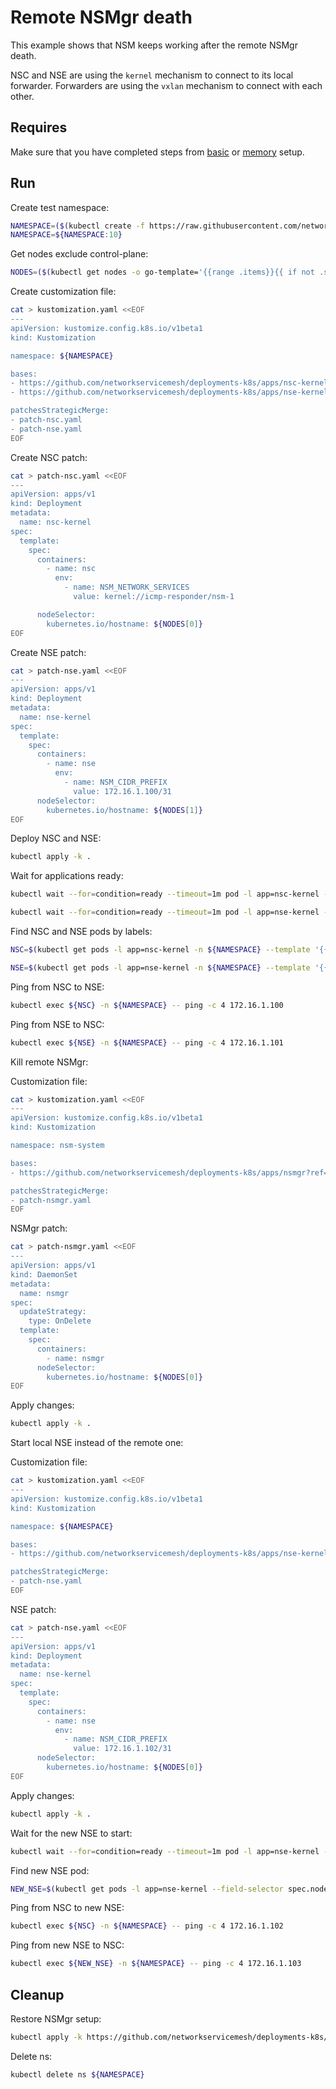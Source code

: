 # Remote NSMgr death

This example shows that NSM keeps working after the remote NSMgr death.

NSC and NSE are using the `kernel` mechanism to connect to its local forwarder.
Forwarders are using the `vxlan` mechanism to connect with each other.

## Requires

Make sure that you have completed steps from [basic](../../basic) or [memory](../../memory) setup.

## Run

Create test namespace:
```bash
NAMESPACE=($(kubectl create -f https://raw.githubusercontent.com/networkservicemesh/deployments-k8s/0b2924388c06f5a49d8936938bd77229b05a239a/examples/heal/namespace.yaml)[0])
NAMESPACE=${NAMESPACE:10}
```

Get nodes exclude control-plane:
```bash
NODES=($(kubectl get nodes -o go-template='{{range .items}}{{ if not .spec.taints  }}{{index .metadata.labels "kubernetes.io/hostname"}} {{end}}{{end}}'))
```

Create customization file:
```bash
cat > kustomization.yaml <<EOF
---
apiVersion: kustomize.config.k8s.io/v1beta1
kind: Kustomization

namespace: ${NAMESPACE}

bases:
- https://github.com/networkservicemesh/deployments-k8s/apps/nsc-kernel?ref=0b2924388c06f5a49d8936938bd77229b05a239a
- https://github.com/networkservicemesh/deployments-k8s/apps/nse-kernel?ref=0b2924388c06f5a49d8936938bd77229b05a239a

patchesStrategicMerge:
- patch-nsc.yaml
- patch-nse.yaml
EOF
```

Create NSC patch:
```bash
cat > patch-nsc.yaml <<EOF
---
apiVersion: apps/v1
kind: Deployment
metadata:
  name: nsc-kernel
spec:
  template:
    spec:
      containers:
        - name: nsc
          env:
            - name: NSM_NETWORK_SERVICES
              value: kernel://icmp-responder/nsm-1

      nodeSelector:
        kubernetes.io/hostname: ${NODES[0]}
EOF
```
Create NSE patch:
```bash
cat > patch-nse.yaml <<EOF
---
apiVersion: apps/v1
kind: Deployment
metadata:
  name: nse-kernel
spec:
  template:
    spec:
      containers:
        - name: nse
          env:
            - name: NSM_CIDR_PREFIX
              value: 172.16.1.100/31
      nodeSelector:
        kubernetes.io/hostname: ${NODES[1]}
EOF
```

Deploy NSC and NSE:
```bash
kubectl apply -k .
```

Wait for applications ready:
```bash
kubectl wait --for=condition=ready --timeout=1m pod -l app=nsc-kernel -n ${NAMESPACE}
```
```bash
kubectl wait --for=condition=ready --timeout=1m pod -l app=nse-kernel -n ${NAMESPACE}
```

Find NSC and NSE pods by labels:
```bash
NSC=$(kubectl get pods -l app=nsc-kernel -n ${NAMESPACE} --template '{{range .items}}{{.metadata.name}}{{"\n"}}{{end}}')
```
```bash
NSE=$(kubectl get pods -l app=nse-kernel -n ${NAMESPACE} --template '{{range .items}}{{.metadata.name}}{{"\n"}}{{end}}')
```

Ping from NSC to NSE:
```bash
kubectl exec ${NSC} -n ${NAMESPACE} -- ping -c 4 172.16.1.100
```

Ping from NSE to NSC:
```bash
kubectl exec ${NSE} -n ${NAMESPACE} -- ping -c 4 172.16.1.101
```

Kill remote NSMgr:

Customization file:
```bash
cat > kustomization.yaml <<EOF
---
apiVersion: kustomize.config.k8s.io/v1beta1
kind: Kustomization

namespace: nsm-system

bases:
- https://github.com/networkservicemesh/deployments-k8s/apps/nsmgr?ref=0b2924388c06f5a49d8936938bd77229b05a239a

patchesStrategicMerge:
- patch-nsmgr.yaml
EOF
```

NSMgr patch:
```bash
cat > patch-nsmgr.yaml <<EOF
---
apiVersion: apps/v1
kind: DaemonSet
metadata:
  name: nsmgr
spec:
  updateStrategy:
    type: OnDelete
  template:
    spec:
      containers:
        - name: nsmgr
      nodeSelector:
        kubernetes.io/hostname: ${NODES[0]}
EOF
```

Apply changes:
```bash
kubectl apply -k .
```

Start local NSE instead of the remote one:

Customization file:
```bash
cat > kustomization.yaml <<EOF
---
apiVersion: kustomize.config.k8s.io/v1beta1
kind: Kustomization

namespace: ${NAMESPACE}

bases:
- https://github.com/networkservicemesh/deployments-k8s/apps/nse-kernel?ref=0b2924388c06f5a49d8936938bd77229b05a239a

patchesStrategicMerge:
- patch-nse.yaml
EOF
```

NSE patch:
```bash
cat > patch-nse.yaml <<EOF
---
apiVersion: apps/v1
kind: Deployment
metadata:
  name: nse-kernel
spec:
  template:
    spec:
      containers:
        - name: nse
          env:
            - name: NSM_CIDR_PREFIX
              value: 172.16.1.102/31
      nodeSelector:
        kubernetes.io/hostname: ${NODES[0]}
EOF
```

Apply changes:
```bash
kubectl apply -k .
```

Wait for the new NSE to start:
```bash
kubectl wait --for=condition=ready --timeout=1m pod -l app=nse-kernel --field-selector spec.nodeName==${NODES[0]} -n ${NAMESPACE}
```

Find new NSE pod:
```bash
NEW_NSE=$(kubectl get pods -l app=nse-kernel --field-selector spec.nodeName==${NODES[0]} -n ${NAMESPACE} --template '{{range .items}}{{.metadata.name}}{{"\n"}}{{end}}')
```

Ping from NSC to new NSE:
```bash
kubectl exec ${NSC} -n ${NAMESPACE} -- ping -c 4 172.16.1.102
```

Ping from new NSE to NSC:
```bash
kubectl exec ${NEW_NSE} -n ${NAMESPACE} -- ping -c 4 172.16.1.103
```

## Cleanup

Restore NSMgr setup:
```bash
kubectl apply -k https://github.com/networkservicemesh/deployments-k8s/apps/nsmgr?ref=0b2924388c06f5a49d8936938bd77229b05a239a -n nsm-system
```

Delete ns:
```bash
kubectl delete ns ${NAMESPACE}
```
